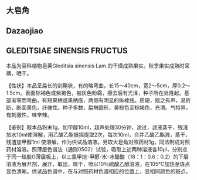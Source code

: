 ## 大皂角

## Dazaojiao

## GLEDITSIAE SINENSIS FRUCTUS

本品为豆科植物皂荚Gleditsia sinensis Lam.的干燥成熟果实。秋季果实成熟时采摘，晒干。

【性状】本品呈扁长的剑鞘状，有的略弯曲，长15～40cm，宽2～5cm，厚0.2～1.5cm。表面棕褐色或紫褐色，被灰色粉霜，擦去后有光泽，种子所在处隆起。基部渐窄而弯曲，有短果柄或果柄痕，两侧有明显的纵棱线。质硬，摇之有声，易折断，断面黄色，纤维性。种子多数，扁椭圆形，黄棕色至棕褐色，光滑。气特异，有刺激性，味辛辣。

【鉴别】取本品粉末1g，加甲醇10ml，超声处理30分钟，滤过，滤液蒸干，残渣加水10ml使溶解，用乙酸乙酯振摇提取2次，每次10ml，合并乙酸乙酯液，蒸干，残渣加甲醇1ml 使溶解，作为供试品溶液。另取大皂角对照药材1g，同法制成对照药材溶液。照薄层色谱法（通则0502）试验，吸取上述两种溶液各10μl，分别点于同一硅胶G薄层板上，以三氯甲烷-甲醇-水-冰醋酸（18：1：0.6：0.2）的下层溶液为展开剂，展开，取出，晾干，喷以10％硫酸乙醇溶液，在105℃加热至斑点显色清晰。供试品色谱中，在与对照药材色谱相应的位置上，显相同颜色的斑点。